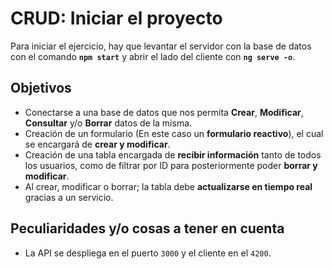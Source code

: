 # CRUD: Iniciar el proyecto

Para iniciar el ejercicio, hay que levantar el servidor con la base de datos con el comando **`npm start`** y abrir el lado del cliente con **`ng serve -o`**.

## Objetivos

- Conectarse a una base de datos que nos permita **Crear**, **Modificar**, **Consultar** y/o **Borrar** datos de la misma.
- Creación de un formulario (En este caso un **formulario reactivo**), el cual se encargará de **crear y modificar**.
- Creación de una tabla encargada de **recibir información** tanto de todos los usuarios, como de filtrar por ID para posteriormente poder **borrar y modificar**.
- Al crear, modificar o borrar; la tabla debe **actualizarse en tiempo real** gracias a un servicio.

## Peculiaridades y/o cosas a tener en cuenta

- La API se despliega en el puerto `3000` y el cliente en el `4200`.
